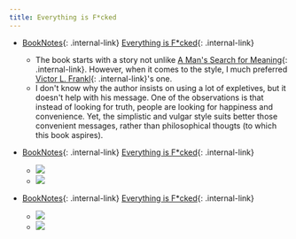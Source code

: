 ```yaml
---
title: Everything is F*cked
---
```





- [BookNotes](/booknotes){: .internal-link} [Everything is F*cked](/everything-is-f-cked){: .internal-link}
    - The book starts with a story not unlike [A Man's Search for Meaning](/a-man's-search-for-meaning){: .internal-link}. However, when it comes to the style, I much preferred [Victor L. Frankl](/victor-l.-frankl){: .internal-link}'s one.
    - I don't know why the author insists on using a lot of expletives, but it doesn't help with his message. One of the observations is that instead of looking for truth, people are looking for happiness and convenience. Yet, the simplistic and vulgar style suits better those convenient messages, rather than philosophical thougts (to which this book aspires).




- [BookNotes](/booknotes){: .internal-link} [Everything is F*cked](/everything-is-f-cked){: .internal-link}
    - ![](https://firebasestorage.googleapis.com/v0/b/firescript-577a2.appspot.com/o/imgs%2Fapp%2FDoomHammer%2F9f6HZfJZOP.png?alt=media&token=f6305081-1a31-453c-8007-b18745864e2a)
    - ![](https://firebasestorage.googleapis.com/v0/b/firescript-577a2.appspot.com/o/imgs%2Fapp%2FDoomHammer%2FAk9LNuiwfB.png?alt=media&token=80bcaf11-83b1-491e-8bd0-4bac1ee996d5)


- [BookNotes](/booknotes){: .internal-link} [Everything is F*cked](/everything-is-f-cked){: .internal-link}
    - ![](https://firebasestorage.googleapis.com/v0/b/firescript-577a2.appspot.com/o/imgs%2Fapp%2FDoomHammer%2F4bSnjZZsVn.png?alt=media&token=be53b77d-5adc-4e13-8f46-88d37f23d969)
    - ![](https://firebasestorage.googleapis.com/v0/b/firescript-577a2.appspot.com/o/imgs%2Fapp%2FDoomHammer%2FlJclim3h_C.png?alt=media&token=1f9392f9-737e-407f-acd4-87dcec3ef7c9)


